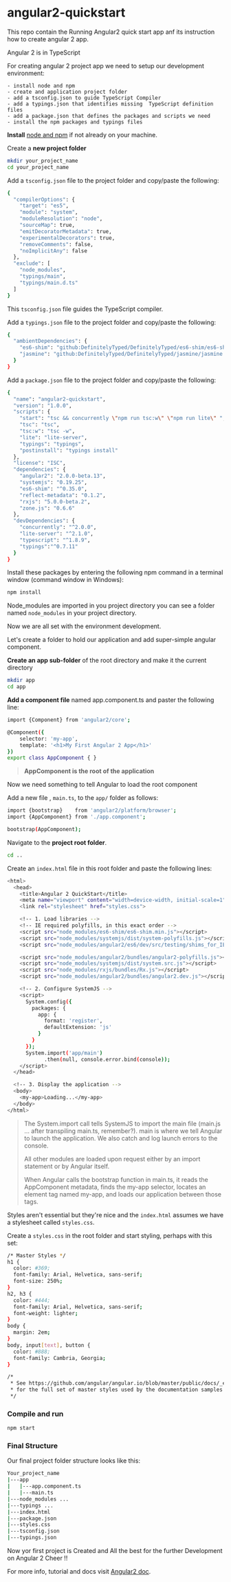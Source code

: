 # angular2-quickstart
This repo contain the Running Angular2 quick start app anf its instruction how to create angular 2 app.

Angular 2 is in TypeScript

For creating angular 2 project app we need to setup our development environment:
	
	- install node and npm
  	- create and application project folder
  	- add a tsconfig.json to guide TypeScript Compiler
  	- add a typings.json that identifies missing  TypeScript definition files
  	- add a package.json that defines the packages and scripts we need
  	- install the npm packages and typings files

**Install** [node and npm] if not already on your machine.

Create a **new project folder**

```sh
mkdir your_project_name
cd your_project_name
```

Add a `tsconfig.json` file to the project folder and copy/paste the following:

```sh
{
  "compilerOptions": {
    "target": "es5",
    "module": "system",
    "moduleResolution": "node",
    "sourceMap": true,
    "emitDecoratorMetadata": true,
    "experimentalDecorators": true,
    "removeComments": false,
    "noImplicitAny": false
  },
  "exclude": [
    "node_modules",
    "typings/main",
    "typings/main.d.ts"
  ]
}
```
This `tsconfig.json` file guides the TypeScript compiler.

Add a `typings.json` file to the project folder and copy/paste the following:

```sh
{
  "ambientDependencies": {
    "es6-shim": "github:DefinitelyTyped/DefinitelyTyped/es6-shim/es6-shim.d.ts#7de6c3dd94feaeb21f20054b9f30d5dabc5efabd",
    "jasmine": "github:DefinitelyTyped/DefinitelyTyped/jasmine/jasmine.d.ts#7de6c3dd94feaeb21f20054b9f30d5dabc5efabd"
  }
}
```

Add a `package.json` file to the project folder and copy/paste the following:

```sh
{
  "name": "angular2-quickstart",
  "version": "1.0.0",
  "scripts": {
    "start": "tsc && concurrently \"npm run tsc:w\" \"npm run lite\" ",    
    "tsc": "tsc",
    "tsc:w": "tsc -w",
    "lite": "lite-server",
    "typings": "typings",
    "postinstall": "typings install" 
  },
  "license": "ISC",
  "dependencies": {
    "angular2": "2.0.0-beta.13",
    "systemjs": "0.19.25",
    "es6-shim": "^0.35.0",
    "reflect-metadata": "0.1.2",
    "rxjs": "5.0.0-beta.2",
    "zone.js": "0.6.6"
  },
  "devDependencies": {
    "concurrently": "^2.0.0",
    "lite-server": "^2.1.0",
    "typescript": "^1.8.9",
    "typings":"^0.7.11"
  }
}
```
Install these packages by entering the following npm command in a terminal window (command window in Windows):

```sh
npm install
```

Node_modules are imported in you project directory you can see a folder named `node_modules` in your project directory.

Now we are all set with the environment development. 



Let's create a folder to hold our application and add super-simple angular component.

**Create an app sub-folder** of the root directory and make it the current directory

```sh
mkdir app
cd app
```

**Add a component file** named app.component.ts and paster the following line:

```sh
import {Component} from 'angular2/core';

@Component({
    selector: 'my-app',
    template: '<h1>My First Angular 2 App</h1>'
})
export class AppComponent { }
```

> **AppComponent is the root of the application**

Now we need something to tell Angular to load the root component

Add a new file , `main.ts`, to the `app/` folder as follows:

```sh
import {bootstrap}    from 'angular2/platform/browser';
import {AppComponent} from './app.component';

bootstrap(AppComponent);
```

Navigate to the **project root folder**.

```sh
cd ..
```

Create an `index.html` file in this root folder and paste the following lines:

```sh
<html>
  <head>
    <title>Angular 2 QuickStart</title>
    <meta name="viewport" content="width=device-width, initial-scale=1">    
    <link rel="stylesheet" href="styles.css">

    <!-- 1. Load libraries -->
    <!-- IE required polyfills, in this exact order -->
    <script src="node_modules/es6-shim/es6-shim.min.js"></script>
    <script src="node_modules/systemjs/dist/system-polyfills.js"></script>
    <script src="node_modules/angular2/es6/dev/src/testing/shims_for_IE.js"></script>   

    <script src="node_modules/angular2/bundles/angular2-polyfills.js"></script>
    <script src="node_modules/systemjs/dist/system.src.js"></script>
    <script src="node_modules/rxjs/bundles/Rx.js"></script>
    <script src="node_modules/angular2/bundles/angular2.dev.js"></script>

    <!-- 2. Configure SystemJS -->
    <script>
      System.config({
        packages: {        
          app: {
            format: 'register',
            defaultExtension: 'js'
          }
        }
      });
      System.import('app/main')
            .then(null, console.error.bind(console));
    </script>
  </head>

  <!-- 3. Display the application -->
  <body>
    <my-app>Loading...</my-app>
  </body>
</html>
```

>The System.import call tells SystemJS to import the main file (main.js ... after transpiling 
>main.ts, remember?). main is where we tell Angular to launch the application. We also catch and 
>log launch errors to the console.
>
>All other modules are loaded upon request either by an import statement or by Angular itself.
>
>**<my-app>**
>
>When Angular calls the bootstrap function in main.ts, it reads the AppComponent metadata, finds 
>the my-app selector, locates an element tag named my-app, and loads our application between 
>those tags.


Styles aren't essential but they're nice and the `index.html` assumes we have a stylesheet called `styles.css`.

Create a `styles.css` in the root folder and start styling, perhaps with this set:

```sh
/* Master Styles */
h1 {
  color: #369; 
  font-family: Arial, Helvetica, sans-serif;   
  font-size: 250%;
}
h2, h3 { 
  color: #444;
  font-family: Arial, Helvetica, sans-serif;   
  font-weight: lighter;
}
body { 
  margin: 2em; 
}
body, input[text], button { 
  color: #888; 
  font-family: Cambria, Georgia; 
}

/* 
 * See https://github.com/angular/angular.io/blob/master/public/docs/_examples/styles.css
 * for the full set of master styles used by the documentation samples
 */
```

### Compile and run

```sh
npm start
```

### Final Structure

Our final project folder structure looks like this:

```sh
Your_project_name
|---app
|   |---app.component.ts
|   |---main.ts
|---node_modules ...
|---typings ...
|---index.html
|---package.json
|---styles.css
|---tsconfig.json
|---typings.json
```

Now yor first project is Created and All the best for the further Development on Angular 2 Cheer !!

For more info, tutorial and docs visit [Angular2 doc]. 

[node and npm]: <https://nodejs.org/en/download/>
[Angular2 doc]: <https://angular.io/docs/ts/latest/>


